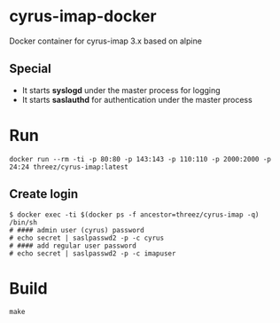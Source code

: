 # cyrus-imap-docker

Docker container for cyrus-imap 3.x based on alpine

## Special

* It starts **syslogd** under the master process for logging
* It starts **saslauthd** for authentication under the master process

# Run

    docker run --rm -ti -p 80:80 -p 143:143 -p 110:110 -p 2000:2000 -p 24:24 threez/cyrus-imap:latest

## Create login

    $ docker exec -ti $(docker ps -f ancestor=threez/cyrus-imap -q) /bin/sh
    # #### admin user (cyrus) password
    # echo secret | saslpasswd2 -p -c cyrus
    # #### add regular user password
    # echo secret | saslpasswd2 -p -c imapuser

# Build

    make